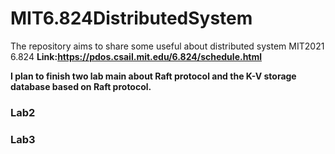 # MIT6.824DistributedSystem
The repository aims to share some useful about distributed system 
MIT2021 6.824 **Link:https://pdos.csail.mit.edu/6.824/schedule.html**

**I plan to finish two lab main about Raft protocol and the K-V storage database based on Raft protocol.**
### Lab2

### Lab3

